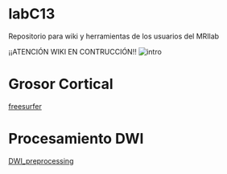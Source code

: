 # labC13
Repositorio para wiki  y herramientas de los usuarios del MRIlab   

¡¡ATENCIÓN WIKI EN CONTRUCCIÓN!!
![intro](https://farm5.staticflickr.com/4674/24783541397_0aaf0dcf80_z.jpg)  

# Grosor Cortical  
[freesurfer](https://github.com/rcruces/MRI_analytic_tools/tree/master/Freesurfer_preprocessing)
  
# Procesamiento DWI  
[DWI_preprocessing](https://github.com/rcruces/MRI_analytic_tools/tree/master/DWI_preprocessing)
